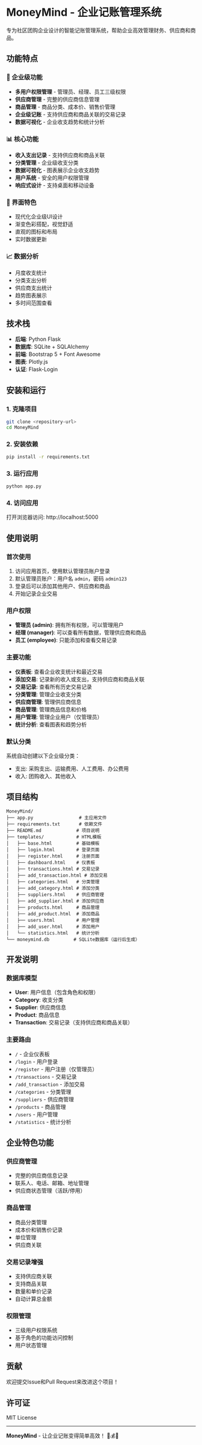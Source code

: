# MoneyMind - 企业记账管理系统

专为社区团购企业设计的智能记账管理系统，帮助企业高效管理财务、供应商和商品。

## 功能特点

### 🏢 企业级功能
- **多用户权限管理** - 管理员、经理、员工三级权限
- **供应商管理** - 完整的供应商信息管理
- **商品管理** - 商品分类、成本价、销售价管理
- **企业级记账** - 支持供应商和商品关联的交易记录
- **数据可视化** - 企业收支趋势和统计分析

### 📊 核心功能
- **收入支出记录** - 支持供应商和商品关联
- **分类管理** - 企业级收支分类
- **数据可视化** - 图表展示企业收支趋势
- **用户系统** - 安全的用户权限管理
- **响应式设计** - 支持桌面和移动设备

### 🎨 界面特色
- 现代化企业级UI设计
- 渐变色彩搭配，视觉舒适
- 直观的图标和布局
- 实时数据更新

### 📈 数据分析
- 月度收支统计
- 分类支出分析
- 供应商支出统计
- 趋势图表展示
- 多时间范围查看

## 技术栈

- **后端**: Python Flask
- **数据库**: SQLite + SQLAlchemy
- **前端**: Bootstrap 5 + Font Awesome
- **图表**: Plotly.js
- **认证**: Flask-Login

## 安装和运行

### 1. 克隆项目
```bash
git clone <repository-url>
cd MoneyMind
```

### 2. 安装依赖
```bash
pip install -r requirements.txt
```

### 3. 运行应用
```bash
python app.py
```

### 4. 访问应用
打开浏览器访问: http://localhost:5000

## 使用说明

### 首次使用
1. 访问应用首页，使用默认管理员账户登录
2. 默认管理员账户：用户名 `admin`，密码 `admin123`
3. 登录后可以添加其他用户、供应商和商品
4. 开始记录企业交易

### 用户权限
- **管理员 (admin)**: 拥有所有权限，可以管理用户
- **经理 (manager)**: 可以查看所有数据，管理供应商和商品
- **员工 (employee)**: 只能添加和查看交易记录

### 主要功能
- **仪表板**: 查看企业收支统计和最近交易
- **添加交易**: 记录新的收入或支出，支持供应商和商品关联
- **交易记录**: 查看所有历史交易记录
- **分类管理**: 管理企业收支分类
- **供应商管理**: 管理供应商信息
- **商品管理**: 管理商品信息和价格
- **用户管理**: 管理企业用户（仅管理员）
- **统计分析**: 查看图表和趋势分析

### 默认分类
系统自动创建以下企业级分类：
- 支出: 采购支出、运输费用、人工费用、办公费用
- 收入: 团购收入、其他收入

## 项目结构

```
MoneyMind/
├── app.py                 # 主应用文件
├── requirements.txt       # 依赖文件
├── README.md             # 项目说明
├── templates/            # HTML模板
│   ├── base.html         # 基础模板
│   ├── login.html        # 登录页面
│   ├── register.html     # 注册页面
│   ├── dashboard.html    # 仪表板
│   ├── transactions.html # 交易记录
│   ├── add_transaction.html # 添加交易
│   ├── categories.html   # 分类管理
│   ├── add_category.html # 添加分类
│   ├── suppliers.html    # 供应商管理
│   ├── add_supplier.html # 添加供应商
│   ├── products.html     # 商品管理
│   ├── add_product.html  # 添加商品
│   ├── users.html        # 用户管理
│   ├── add_user.html     # 添加用户
│   └── statistics.html   # 统计分析
└── moneymind.db         # SQLite数据库（运行后生成）
```

## 开发说明

### 数据库模型
- **User**: 用户信息（包含角色和权限）
- **Category**: 收支分类
- **Supplier**: 供应商信息
- **Product**: 商品信息
- **Transaction**: 交易记录（支持供应商和商品关联）

### 主要路由
- `/` - 企业仪表板
- `/login` - 用户登录
- `/register` - 用户注册（仅管理员）
- `/transactions` - 交易记录
- `/add_transaction` - 添加交易
- `/categories` - 分类管理
- `/suppliers` - 供应商管理
- `/products` - 商品管理
- `/users` - 用户管理
- `/statistics` - 统计分析

## 企业特色功能

### 供应商管理
- 完整的供应商信息记录
- 联系人、电话、邮箱、地址管理
- 供应商状态管理（活跃/停用）

### 商品管理
- 商品分类管理
- 成本价和销售价记录
- 单位管理
- 供应商关联

### 交易记录增强
- 支持供应商关联
- 支持商品关联
- 数量和单价记录
- 自动计算总金额

### 权限管理
- 三级用户权限系统
- 基于角色的功能访问控制
- 用户状态管理

## 贡献

欢迎提交Issue和Pull Request来改进这个项目！

## 许可证

MIT License

---

**MoneyMind** - 让企业记账变得简单高效！ 🏢💰✨ 
